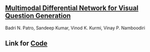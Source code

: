 ## [Multimodal Differential Network for Visual Question Generation](https://arxiv.org/abs/1808.03986)

Badri N. Patro, Sandeep Kumar, Vinod K. Kurmi, Vinay P. Namboodiri

## Link for [Code](https://github.com/MDN-VQG/EMNLP-MDN-VQG)

